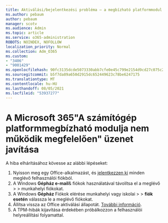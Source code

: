 ```yaml
---
title: Aktiválási/bejelentkezési probléma – a megbízható platformmodul nem működik megfelelően
ms.author: pebaum
author: pebaum
manager: scotv
ms.audience: Admin
ms.topic: article
ms.service: o365-administration
ROBOTS: NOINDEX, NOFOLLOW
localization_priority: Normal
ms.collection: Adm_O365
ms.custom:
- "3406"
- "9001429"
ms.openlocfilehash: 90fc3135dcde5073330abb7cfe0e45c799e2154d9cd27c075c2c9ac89c18a641
ms.sourcegitcommit: b5f7da89a650d2915dc652449623c78be6247175
ms.translationtype: MT
ms.contentlocale: hu-HU
ms.lasthandoff: 08/05/2021
ms.locfileid: "53937277"
---
```

# <a name="fixing-the-microsoft-365-apps-your-computers-trusted-platform-module-is-not-functioning-properly-message"></a>A Microsoft 365"A számítógép platformmegbízható modulja nem működik megfelelően" üzenet javítása

A hiba elhárításához kövesse az alábbi lépéseket:

1. Nyisson meg egy Office-alkalmazást, és [jelentkezzen ki](https://support.office.com/article/5a20dc11-47e9-4b6f-945d-478cb6d92071) minden meglévő felhasználói fiókból.   
2. A Windows **Gépház e-mail**& fiókok használatával távolítsa el a meglévő  >    >  munkahelyi fiókokat. 
3. A Windows **Gépház** Fiókok elérése munkahelyi vagy iskolai  >    >  **fiók esetén** válassza le a meglévő fiókokat. 
4. Állítsa vissza az Office aktiválási állapotát. [További információ](https://docs.microsoft.com/office365/troubleshoot/activation/reset-office-365-proplus-activation-state
).
5. A [](https://docs.microsoft.com/office365/troubleshoot/administration/connection-issue-when-sign-in-office-2016#symptom-2) TPM-hibák kijavítása érdekében próbálkozzon a felhasználói helyreállítási folyamattal.